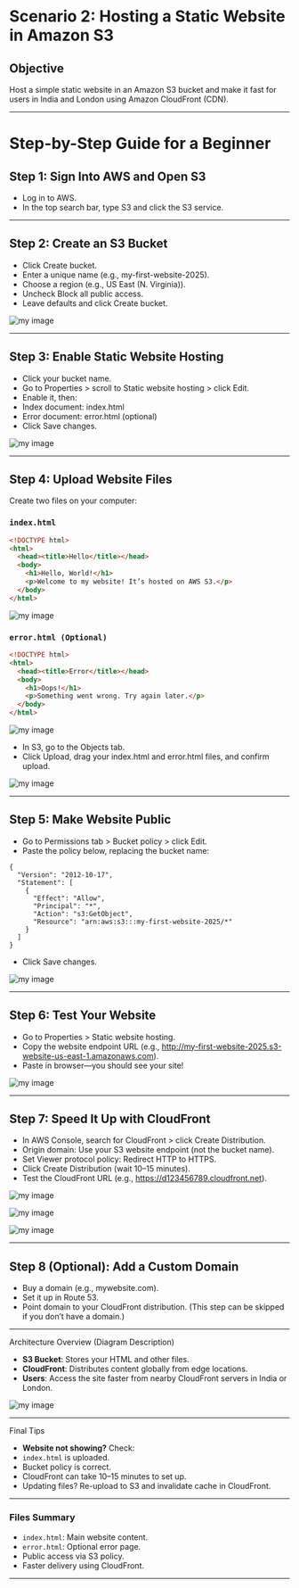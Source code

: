 # Scenario 2: Hosting a Static Website in Amazon S3

## Objective

Host a simple static website in an Amazon S3 bucket and make it fast for users in India and London using Amazon CloudFront (CDN).

---

# Step-by-Step Guide for a Beginner

## Step 1: Sign Into AWS and Open S3
- Log in to AWS.
- In the top search bar, type S3 and click the S3 service.

---

## Step 2: Create an S3 Bucket
- Click Create bucket.
- Enter a unique name (e.g., my-first-website-2025).
- Choose a region (e.g., US East (N. Virginia)).
- Uncheck Block all public access.
- Leave defaults and click Create bucket.

![my image](https://github.com/jayymeg/AWS-PROJECT/blob/main/AWS-P4/Scenario%202/J1.png)

---

## Step 3: Enable Static Website Hosting
- Click your bucket name.
- Go to Properties > scroll to Static website hosting > click Edit.
- Enable it, then:
- Index document: index.html
- Error document: error.html (optional)
- Click Save changes.

![my image](https://github.com/jayymeg/AWS-PROJECT/blob/main/AWS-P4/Scenario%202/J2.png)

---

## Step 4: Upload Website Files

Create two files on your computer:

### `index.html`

```html
<!DOCTYPE html>
<html>
  <head><title>Hello</title></head>
  <body>
    <h1>Hello, World!</h1>
    <p>Welcome to my website! It’s hosted on AWS S3.</p>
  </body>
</html>
```

![my image](https://github.com/jayymeg/AWS-PROJECT/blob/main/AWS-P4/Scenario%202/J3.png)


### `error.html (Optional)`

```html
<!DOCTYPE html>
<html>
  <head><title>Error</title></head>
  <body>
    <h1>Oops!</h1>
    <p>Something went wrong. Try again later.</p>
  </body>
</html>
```

![my image](https://github.com/jayymeg/AWS-PROJECT/blob/main/AWS-P4/Scenario%202/J4.png)


- In S3, go to the Objects tab.
- Click Upload, drag your index.html and error.html files, and confirm upload.

![my image](https://github.com/jayymeg/AWS-PROJECT/blob/main/AWS-P4/Scenario%202/J5.png)

---

## Step 5: Make Website Public
- Go to Permissions tab > Bucket policy > click Edit.
- Paste the policy below, replacing the bucket name:


```
{
  "Version": "2012-10-17",
  "Statement": [
    {
      "Effect": "Allow",
      "Principal": "*",
      "Action": "s3:GetObject",
      "Resource": "arn:aws:s3:::my-first-website-2025/*"
    }
  ]
}
```

- Click Save changes.


![my image](https://github.com/jayymeg/AWS-PROJECT/blob/main/AWS-P4/Scenario%202/J6.png)

---

## Step 6: Test Your Website
- Go to Properties > Static website hosting.
- Copy the website endpoint URL (e.g., http://my-first-website-2025.s3-website-us-east-1.amazonaws.com).
- Paste in browser—you should see your site!

![my image](https://github.com/jayymeg/AWS-PROJECT/blob/main/AWS-P4/Scenario%202/J7.png)

---

## Step 7: Speed It Up with CloudFront
- In AWS Console, search for CloudFront > click Create Distribution.
- Origin domain: Use your S3 website endpoint (not the bucket name).
- Set Viewer protocol policy: Redirect HTTP to HTTPS.
- Click Create Distribution (wait 10–15 minutes).
- Test the CloudFront URL (e.g., https://d123456789.cloudfront.net).


![my image](https://github.com/jayymeg/AWS-PROJECT/blob/main/AWS-P4/Scenario%202/J8.png)


![my image](https://github.com/jayymeg/AWS-PROJECT/blob/main/AWS-P4/Scenario%202/J9.png)


![my image](https://github.com/jayymeg/AWS-PROJECT/blob/main/AWS-P4/Scenario%202/J10.png)

---

## Step 8 (Optional): Add a Custom Domain
- Buy a domain (e.g., mywebsite.com).
- Set it up in Route 53.
- Point domain to your CloudFront distribution.
  (This step can be skipped if you don’t have a domain.)

---

Architecture Overview (Diagram Description)
- **S3 Bucket**: Stores your HTML and other files.
- **CloudFront**: Distributes content globally from edge locations.
- **Users**: Access the site faster from nearby CloudFront servers in India or London.

![my image](https://github.com/jayymeg/AWS-PROJECT/blob/main/aws_s3_cloudfront.drawio.png)

---

Final Tips
- **Website not showing?** Check:
- `index.html` is uploaded.
- Bucket policy is correct.
- CloudFront can take 10–15 minutes to set up.
- Updating files? Re-upload to S3 and invalidate cache in CloudFront.

---

### Files Summary
- `index.html`: Main website content.
- `error.html`: Optional error page.
- Public access via S3 policy.
- Faster delivery using CloudFront.

---
